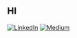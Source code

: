 ## HI

[![LinkedIn](https://img.shields.io/badge/LinkedIn-%230077B5.svg?logo=linkedin&logoColor=white)](https://linkedin.com/in/chiragbiradar) [![Medium](https://img.shields.io/badge/Medium-12100E?logo=medium&logoColor=white)](https://medium.com/@chiragsb16) 

